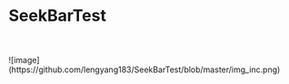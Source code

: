 # SeekBarTest
<br>
<br>
![image](https://github.com/lengyang183/SeekBarTest/blob/master/img_inc.png)<br>

